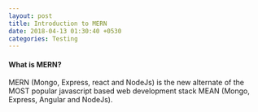 ```yaml
---
layout: post
title: Introduction to MERN
date: 2018-04-13 01:30:40 +0530
categories: Testing
---
```


#### **What is MERN?**
MERN (Mongo, Express, react and NodeJs) is the new alternate of the MOST popular javascript based web development stack MEAN (Mongo, Express, Angular and NodeJs).